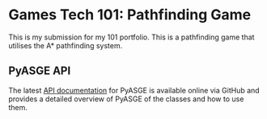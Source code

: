 
# Games Tech 101: Pathfinding Game
 This is my submission for my 101 portfolio. This is a pathfinding game that utilises the A* pathfinding system. 



## PyASGE API

The latest [API documentation](https://huxyuk.github.io/pyasge/) for PyASGE is 
available online via GitHub and provides a detailed overview of PyASGE of the
classes and how to use them. 
